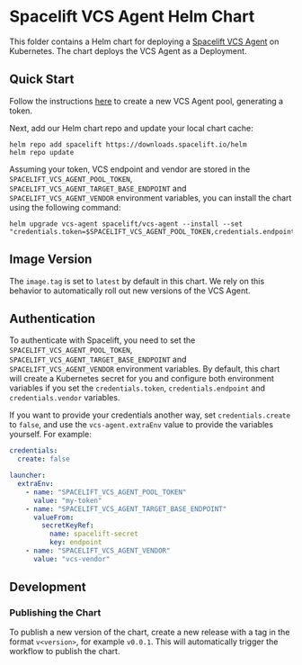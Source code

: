 # Spacelift VCS Agent Helm Chart

This folder contains a Helm chart for deploying a [Spacelift VCS Agent](https://docs.spacelift.io/concepts/vcs-agent-pools) on Kubernetes. The chart deploys the VCS Agent as a Deployment.

## Quick Start

Follow the instructions [here](https://docs.spacelift.io/concepts/vcs-agent-pools#create-the-vcs-agent-pool) to create a
new VCS Agent pool, generating a token.

Next, add our Helm chart repo and update your local chart cache:

```shell
helm repo add spacelift https://downloads.spacelift.io/helm
helm repo update
```

Assuming your token, VCS endpoint and vendor are stored in the `SPACELIFT_VCS_AGENT_POOL_TOKEN`, `SPACELIFT_VCS_AGENT_TARGET_BASE_ENDPOINT` and `SPACELIFT_VCS_AGENT_VENDOR` environment
variables, you can install the chart using the following command:

```shell
helm upgrade vcs-agent spacelift/vcs-agent --install --set "credentials.token=$SPACELIFT_VCS_AGENT_POOL_TOKEN,credentials.endpoint=$SPACELIFT_VCS_AGENT_TARGET_BASE_ENDPOINT,credentials.vendor=$SPACELIFT_VCS_AGENT_VENDOR"
```

## Image Version

The `image.tag` is set to `latest` by default in this chart. We rely on this behavior
to automatically roll out new versions of the VCS Agent.

## Authentication

To authenticate with Spacelift, you need to set the `SPACELIFT_VCS_AGENT_POOL_TOKEN`, `SPACELIFT_VCS_AGENT_TARGET_BASE_ENDPOINT` and `SPACELIFT_VCS_AGENT_VENDOR`
environment variables. By default, this chart will create a Kubernetes secret for you and configure both environment variables if you set the `credentials.token`, `credentials.endpoint` and `credentials.vendor`
variables.

If you want to provide your credentials another way, set `credentials.create` to `false`, and
use the `vcs-agent.extraEnv` value to provide the variables yourself. For example:

```yaml
credentials:
  create: false

launcher:
  extraEnv:
    - name: "SPACELIFT_VCS_AGENT_POOL_TOKEN"
      value: "my-token"
    - name: "SPACELIFT_VCS_AGENT_TARGET_BASE_ENDPOINT"
      valueFrom:
        secretKeyRef:
          name: spacelift-secret
          key: endpoint
    - name: "SPACELIFT_VCS_AGENT_VENDOR"
      value: "vcs-vendor"
```

## Development

### Publishing the Chart

To publish a new version of the chart, create a new release with a tag in the format `v<version>`,
for example `v0.0.1`. This will automatically trigger the workflow to publish the chart.
